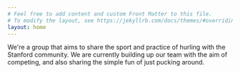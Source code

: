 ```yaml
---
# Feel free to add content and custom Front Matter to this file.
# To modify the layout, see https://jekyllrb.com/docs/themes/#overriding-theme-defaults
layout: home
---
```


We're a group that aims to share the sport and practice of hurling with the 
Stanford community. We are currently building up our team with the aim of
competing, and also sharing the simple fun of just pucking around.


